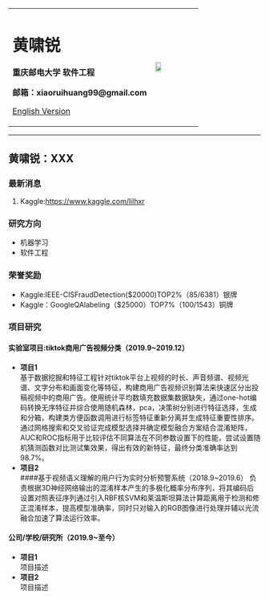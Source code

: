 <div>
<table border="0">
  <tr>
    <td width="75%">
      <h1>黄啸锐</h1>
      <p><b>重庆邮电大学 软件工程</b></p>
      <p><b>邮箱：xiaoruihuang99@gmail.com</b></p>
      <p><a href="/index-en.html">English Version</a></p>
    </td>
    <td width="35%">
      <img src="/zhengjianzhao.jpg" width="40%">
    </td>
  </tr>
</table>
</div>

---
黄啸锐：XXX
---

### 最新消息
1. Kaggle:https://www.kaggle.com/lilhxr

### 研究方向
- 机器学习
- 软件工程

### 荣誉奖励
- Kaggle:IEEE-CISFraudDetection($20000)TOP2%（85/6381）银牌
- Kaggle：GoogleQAlabeling（$25000）TOP7%（100/1543）铜牌

### 项目研究
#### 实验室项目:tiktok商用广告视频分类（2019.9~2019.12）
- **项目1**  
基于数据挖掘和特征工程针对tiktok平台上视频的时长、声音频谱、视频光谱、文字分布和画面变化等特征，构建商用广告视频识别算法来快速区分出投稿视频中的商用广告。使用统计平均数填充数据集数据缺失，通过one-hot编码转换无序特征并综合使用随机森林，pca，决策树分别进行特征选择，生成和分箱，构建类方便函数调用进行标签特征重新分离并生成特征重要性排序。通过网格搜索和交叉验证完成模型选择并确定模型融合方案结合混淆矩阵，AUC和ROC指标用于比较评估不同算法在不同参数设置下的性能，尝试设置随机猜测函数对比测试集效果，得出有效的新特征，最终分类准确率达到98.7%。
- **项目2**  
####基于视频语义理解的用户行为实时分析预警系统（2018.9~2019.6）
负责根据3D神经网络输出的混淆样本产生的多极化概率分布序列，将其编码后设置对照表征序列通过引入RBF核SVM和莱温斯坦算法计算距离用于检测和修正混淆样本，提高模型准确率，同时只对输入的RGB图像进行处理并辅以光流融合加速了算法运行效率。
#### 公司/学校/研究所（2019.9~至今）
- **项目1**  
项目描述
- **项目2**  
项目描述


